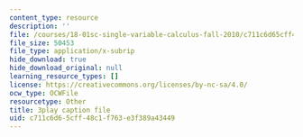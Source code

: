 ```yaml
---
content_type: resource
description: ''
file: /courses/18-01sc-single-variable-calculus-fall-2010/c711c6d65cff48c1f763e3f389a43449_hjZhPczMkL4.srt
file_size: 50453
file_type: application/x-subrip
hide_download: true
hide_download_original: null
learning_resource_types: []
license: https://creativecommons.org/licenses/by-nc-sa/4.0/
ocw_type: OCWFile
resourcetype: Other
title: 3play caption file
uid: c711c6d6-5cff-48c1-f763-e3f389a43449
---
```

